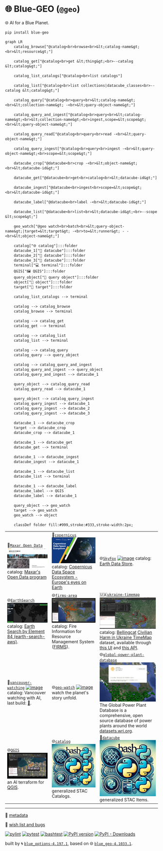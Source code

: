 # 🌐 Blue-GEO (`@geo`)

🌐 AI for a Blue Planet.

```bash
pip install blue-geo
```

```mermaid
graph LR
    catalog_browse["@catalog<br>browse<br>&lt;catalog-name&gt;<br>&lt;resource&gt;"]

    catalog_get["@catalog<br>get &lt;thing&gt;<br>--catalog &lt;catalog&gt;"]

    catalog_list_catalogs["@catalog<br>list catalogs"]

    catalog_list["@catalog<br>list collections|datacube_classes<br>--catalog &lt;catalog&gt;"]

    catalog_query["@catalog<br>query<br>&lt;catalog-name&gt;<br>&lt;collection-name&gt; -<br>&lt;query-object-name&gt;"]

    catalog_query_and_ingest["@catalog<br>query<br>&lt;catalog-name&gt;<br>&lt;collection-name&gt;<br>ingest,scope=&lt;scope&gt;<br>&lt;query-object-name&gt;"]

    catalog_query_read["@catalog<br>query<br>read -<br>&lt;query-object-name&gt;"]

    catalog_query_ingest["@catalog<br>query<br>ingest -<br>&lt;query-object-name&gt;<br>scope=&lt;scope&gt;"]

    datacube_crop["@datacube<br>crop -<br>&lt;object-name&gt;<br>&lt;datacube-id&gt;"]

    datacube_get["@datacube<br>get<br>catalog<br>&lt;datacube-id&gt;"]

    datacube_ingest["@datacube<br>ingest<br>scope=&lt;scope&gt;<br>&lt;datacube-id&gt;"]

    datacube_label["@datacube<br>label -<br>&lt;datacube-id&gt;"]

    datacube_list["@datacube<br>list<br>&lt;datacube-id&gt;<br>--scope &lt;scope&gt;"]

    geo_watch["@geo watch<br>batch<br>&lt;query-object-name&gt;|target=&lt;target&gt; -<br>to=&lt;runner&gt; - -<br>&lt;object-name&gt;"]

    catalog["🌐 catalog"]:::folder
    datacube_1["🧊 datacube"]:::folder
    datacube_2["🧊 datacube"]:::folder
    datacube_3["🧊 datacube"]:::folder
    terminal["💻 terminal"]:::folder
    QGIS["🖼️ QGIS"]:::folder
    query_object["📂 query object"]:::folder
    object["📂 object"]:::folder
    target["🎯 target"]:::folder

    catalog_list_catalogs --> terminal

    catalog --> catalog_browse
    catalog_browse --> terminal

    catalog --> catalog_get
    catalog_get --> terminal

    catalog --> catalog_list
    catalog_list --> terminal

    catalog --> catalog_query
    catalog_query --> query_object

    catalog --> catalog_query_and_ingest
    catalog_query_and_ingest --> query_object
    catalog_query_and_ingest --> datacube_1

    query_object --> catalog_query_read
    catalog_query_read --> datacube_1

    query_object --> catalog_query_ingest
    catalog_query_ingest --> datacube_1
    catalog_query_ingest --> datacube_2
    catalog_query_ingest --> datacube_3

    datacube_1 --> datacube_crop
    target --> datacube_crop
    datacube_crop --> datacube_1

    datacube_1 --> datacube_get
    datacube_get --> terminal

    datacube_1 --> datacube_ingest
    datacube_ingest --> datacube_1

    datacube_1 --> datacube_list
    datacube_list --> terminal

    datacube_1 --> datacube_label
    datacube_label --> QGIS
    datacube_label --> datacube_1

    query_object --> geo_watch
    target --> geo_watch
    geo_watch --> object

    classDef folder fill:#999,stroke:#333,stroke-width:2px;
```

|   |   |   |
| --- | --- | --- |
| 🧊[`Maxar Open Data`](https://github.com/kamangir/blue-geo/tree/main/blue_geo/catalog/maxar_open_data) [![image](https://github.com/kamangir/assets/blob/main/blue-geo/MaxarOpenData.png?raw=true)](https://github.com/kamangir/blue-geo/tree/main/blue_geo/catalog/maxar_open_data) catalog: [Maxar's Open Data program](https://www.maxar.com/open-data/) | 🧊[`copernicus`](https://github.com/kamangir/blue-geo/tree/main/blue_geo/catalog/copernicus) [![image](https://github.com/kamangir/assets/blob/main/blue-geo/copernicus.jpg?raw=true)](https://github.com/kamangir/blue-geo/tree/main/blue_geo/catalog/copernicus) catalog: [Copernicus Data Space Ecosystem - Europe's eyes on Earth](https://dataspace.copernicus.eu/) | 🌐[`SkyFox`](https://github.com/kamangir/blue-geo/tree/main/blue_geo/catalog/SkyFox) [![image](https://earthdaily.github.io/EDA-Documentation/Images/EarthDailyEDS.png)](https://github.com/kamangir/blue-geo/tree/main/blue_geo/catalog/SkyFox) catalog: [Earth Data Store](https://earthdaily.github.io/EDA-Documentation/). |
| 🌐[`EarthSearch`](https://github.com/kamangir/blue-geo/blob/main/blue_geo/catalog/EarthSearch) [![image](https://github.com/kamangir/assets/blob/main/blue-geo/viewer-aws-element84-com.png?raw=true)](https://github.com/kamangir/blue-geo/blob/main/blue_geo/catalog/EarthSearch) catalog: [Earth Search by Element 84 (earth-search-aws)](https://stacindex.org/catalogs/earth-search#/). | 🌐[`firms-area`](https://github.com/kamangir/blue-geo/tree/main/blue_geo/catalog/firms) [![image](https://raw.githubusercontent.com/kamangir/assets/main/blue-geo/datacube-firms_area.jpg)](https://github.com/kamangir/blue-geo/tree/main/blue_geo/catalog/firms) catalog: Fire Information for Resource Management System ([FIRMS](https://firms.modaps.eosdis.nasa.gov)). | 🇺🇦[`ukraine-timemap`](https://github.com/kamangir/blue-geo/blob/main/blue_geo/catalog/ukraine_timemap) [![image](https://github.com/kamangir/assets/blob/main/nbs/ukraine-timemap/QGIS.png?raw=true)](https://github.com/kamangir/blue-geo/blob/main/blue_geo/catalog/ukraine_timemap) catalog: [Bellingcat](https://www.bellingcat.com/) [Civilian Harm in Ukraine TimeMap](https://github.com/bellingcat/ukraine-timemap) dataset, available through [this UI](https://ukraine.bellingcat.com/) and [this API](https://bellingcat-embeds.ams3.cdn.digitaloceanspaces.com/production/ukr/timemap/api.json). |
| 🌈[`vancouver-watching`](https://github.com/kamangir/Vancouver-Watching) [![image](https://kamangir-public.s3.ca-central-1.amazonaws.com/2024-01-06-20-39-46-73614/2024-01-06-20-39-46-73614-2X.gif?raw=true)](https://github.com/kamangir/Vancouver-Watching) catalog: Vancouver watching with AI, last build: [🔗](https://kamangir-public.s3.ca-central-1.amazonaws.com/test_vancouver_watching_ingest/animation.gif). | 🌐[`geo-watch`](https://github.com/kamangir/blue-geo/blob/main/blue_geo/watch) [![image](https://kamangir-public.s3.ca-central-1.amazonaws.com/geo-watch-2024-09-06-Jasper-a/geo-watch-2024-09-06-Jasper-a-2X.gif)](https://github.com/kamangir/blue-geo/blob/main/blue_geo/watch) watch the planet's story unfold. | 🌐[`global-power-plant-database`](https://github.com/kamangir/blue-geo/tree/main/blue_geo/objects/md/global_power_plant_database.md) [![image](https://github.com/kamangir/assets/blob/main/blue-geo/global_power_plant_database-cover.png?raw=true)](https://github.com/kamangir/blue-geo/tree/main/blue_geo/objects/md/global_power_plant_database.md) The Global Power Plant Database is a comprehensive, open source database of power plants around the world [datasets.wri.org](https://datasets.wri.org/datasets/global-power-plant-database). |
| 🌐[`QGIS`](https://github.com/kamangir/blue-geo/blob/main/blue_geo/QGIS/README.md) [![image](https://raw.githubusercontent.com/kamangir/assets/main/blue-geo/QGIS.jpg)](https://github.com/kamangir/blue-geo/blob/main/blue_geo/QGIS/README.md) an AI terraform for [QGIS](https://www.qgis.org/). | 🌐[`catalog`](https://github.com/kamangir/blue-geo/tree/main/blue_geo/catalog) [![image](https://github.com/kamangir/assets/raw/main/blue-plugin/marquee.png?raw=true)](https://github.com/kamangir/blue-geo/tree/main/blue_geo/catalog) generalized STAC Catalogs. | 🧊[`datacube`](https://github.com/kamangir/blue-geo/tree/main/blue_geo/datacube) [![image](https://github.com/kamangir/assets/raw/main/blue-plugin/marquee.png?raw=true)](https://github.com/kamangir/blue-geo/tree/main/blue_geo/datacube) generalized STAC Items. |

---

📜 [metadata](./metadata.yaml)

🎁 [wish list and bugs](https://github.com/kamangir/blue-geo/issues/8)


[![pylint](https://github.com/kamangir/blue-geo/actions/workflows/pylint.yml/badge.svg)](https://github.com/kamangir/blue-geo/actions/workflows/pylint.yml) [![pytest](https://github.com/kamangir/blue-geo/actions/workflows/pytest.yml/badge.svg)](https://github.com/kamangir/blue-geo/actions/workflows/pytest.yml) [![bashtest](https://github.com/kamangir/blue-geo/actions/workflows/bashtest.yml/badge.svg)](https://github.com/kamangir/blue-geo/actions/workflows/bashtest.yml) [![PyPI version](https://img.shields.io/pypi/v/blue-geo.svg)](https://pypi.org/project/blue-geo/) [![PyPI - Downloads](https://img.shields.io/pypi/dd/blue-geo)](https://pypistats.org/packages/blue-geo)

built by 🌀 [`blue_options-4.197.1`](https://github.com/kamangir/awesome-bash-cli), based on 🌐 [`blue_geo-4.1033.1`](https://github.com/kamangir/blue-geo).

